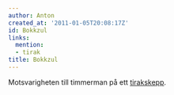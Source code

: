 ```yaml
---
author: Anton
created_at: '2011-01-05T20:08:17Z'
id: Bokkzul
links:
  mention:
  - tirak
title: Bokkzul
---
```


Motsvarigheten till timmerman på ett [tirakskepp].

  [tirakskepp]: tirak
